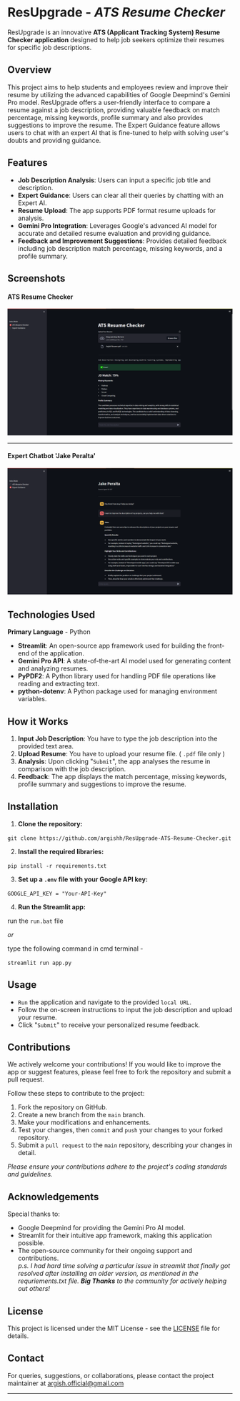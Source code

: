 # **ResUpgrade - _ATS Resume Checker_**

ResUpgrade is an innovative **ATS (Applicant Tracking System) Resume Checker application** designed to help job seekers optimize their resumes for specific job descriptions. 


## **Overview**

This project aims to help students and employees review and improve their resume by utilizing the advanced capabilities of Google Deepmind's Gemini Pro model. ResUpgrade offers a user-friendly interface to compare a resume against a job description, providing valuable feedback on match percentage, missing keywords, profile summary and also provides suggestions to improve the resume. The Expert Guidance feature allows users to chat with an expert AI that is fine-tuned to help with solving user's doubts and providing guidance.


## **Features**

- **Job Description Analysis**: Users can input a specific job title and description.
- **Expert Guidance**: Users can clear all their queries by chatting with an Expert AI. 
- **Resume Upload**: The app supports PDF format resume uploads for analysis.
- **Gemini Pro Integration**: Leverages Google's advanced AI model for accurate and detailed resume evaluation and providing guidance.
- **Feedback and Improvement Suggestions**: Provides detailed feedback including job description match percentage, missing keywords, and a profile summary.

## **Screenshots**

#### ATS Resume Checker

[![](./static/0_output.png)](https://github.com/argishh/ResUpgrade-ATS-Resume-Checker/tree/main/static/0_output.png)

---

#### Expert Chatbot 'Jake Peralta'

[![](./static/1_chat_page.png)](https://github.com/argishh/ResUpgrade-ATS-Resume-Checker/tree/main/static/0_output.png)


## **Technologies Used**

**Primary Language** - Python

- **Streamlit**: An open-source app framework used for building the front-end of the application.
- **Gemini Pro API**: A state-of-the-art AI model used for generating content and analyzing resumes.
- **PyPDF2**: A Python library used for handling PDF file operations like reading and extracting text.
- **python-dotenv**: A Python package used for managing environment variables.


## **How it Works**

1. **Input Job Description**: You have to type the job description into the provided text area.
2. **Upload Resume**: You have to upload your resume file. ( `.pdf` file only )
3. **Analysis**: Upon clicking "`Submit`", the app analyses the resume in comparison with the job description.
4. **Feedback**: The app displays the match percentage, missing keywords, profile summary and suggestions to improve the resume.


## **Installation**

1. **Clone the repository:**

 `git clone https://github.com/argishh/ResUpgrade-ATS-Resume-Checker.git`

2. **Install the required libraries:**

`pip install -r requirements.txt`

3. **Set up a `.env` file with your Google API key:**

`GOOGLE_API_KEY = "Your-API-Key"`

4. **Run the Streamlit app:**

run the `run.bat` file 

_or_

type the following command in cmd terminal -

`streamlit run app.py`

## **Usage**

- `Run` the application and navigate to the provided `local URL`.
- Follow the on-screen instructions to input the job description and upload your resume.
- Click "`Submit`" to receive your personalized resume feedback.

## **Contributions**

We actively welcome your contributions! If you would like to improve the app or suggest features, please feel free to fork the repository and submit a pull request.

Follow these steps to contribute to the project:

1. Fork the repository on GitHub.
2. Create a new branch from the `main` branch.
3. Make your modifications and enhancements.
4. Test your changes, then `commit` and `push` your changes to your forked repository.
5. Submit a `pull request` to the `main` repository, describing your changes in detail.

_Please ensure your contributions adhere to the project's coding standards and guidelines._


## **Acknowledgements**

Special thanks to:
- Google Deepmind for providing the Gemini Pro AI model.
- Streamlit for their intuitive app framework, making this application possible.
- The open-source community for their ongoing support and contributions. <br>
  _p.s. I had hard time solving a particular issue in streamlit that finally got resolved after installing an older version, as mentioned in the requriements.txt file. **Big Thanks** to the community for actively helping out others!_

## **License**

This project is licensed under the MIT License - see the [LICENSE](https://github.com/argishh/ResUpgrade-ATS-Resume-Checker/blob/main/LICENSE) file for details.

## **Contact**

For queries, suggestions, or collaborations, please contact the project maintainer at [argish.official@gmail.com](mailto:argish.official@gmail.com)

---
